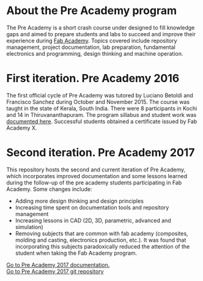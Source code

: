 # About the Pre Academy program

 The Pre Academy is a short crash course under designed to fill knowledge gaps and aimed to prepare students and labs to succeed and improve their experience during [Fab Academy](http://fabacademy.org). Topics covered include repository management, project documentation, lab preparation, fundamental electronics and programming, design thinking and machine operation.

# First iteration. Pre Academy 2016
The first official cycle of Pre Academy was tutored by Luciano Betoldi and Francisco Sanchez during October and November 2015. The course was taught in the state of Kerala, South India. There were 8 participants in Kochi and 14 in Thiruvananthapuram. The program sillabus and student work was [documented here](http://thebeachlab.github.io/). Successful students obtained a certificate issued by Fab Academy X.

# Second iteration. Pre Academy 2017
This repository hosts the second and current iteration of Pre Academy, which incorporates improved documentation and some lessons learned during the follow-up of the pre academy students participating in Fab Academy. Some changes include:
* Adding more design thinking and design principles
* Increasing time spent on documentation tools and repository management
* Increasing lessons in CAD (2D, 3D, parametric, advanced and simulation)
* Removing subjects that are common with fab academy (composites, molding and casting, electronics production, etc.). It was found that incorporating this subjects paradoxically reduced the attention of the student when taking the Fab Academy program.

[Go to Pre Academy 2017 documentation.](summary.md)  
[Go to Pre Academy 2017 git repository](http://git.fabacademy.org/fabacademyx/preacademy2017)
